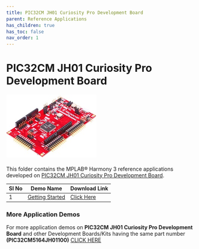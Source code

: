 ```yaml
---
title: PIC32CM JH01 Curiosity Pro Development Board
parent: Reference Applications
has_children: true
has_toc: false
nav_order: 1
---
```

# PIC32CM JH01 Curiosity Pro Development Board
<h4 align="left"> <img src = "image.jpg"> </h4>

This folder contains the MPLAB® Harmony 3 reference applications developed on [PIC32CM JH01 Curiosity Pro Development Board](https://www.microchip.com/DevelopmentTools/ProductDetails/PartNO/EV81X90A).

|SI No| Demo Name | Download Link |
| --- | --- | -- |
| 1 | [Getting Started](./pic32cm_jh01_cpro_getting_started/readme.md) | [Click Here](https://github.com/Microchip-MPLAB-Harmony/reference_apps/releases/latest/download/pic32cm_jh01_cpro_getting_started.zip) |

### More Application Demos

For more application demos on **PIC32CM JH01 Curiosity Pro Development Board** and other Development Boards/Kits having the same part number **(PIC32CM5164JH01100)** <a href="https://mplab-discover.microchip.com/v1/itemtype/com.microchip.ide.project?s0=PIC32CM5164JH01100" target="_blank"> CLICK HERE </a>
